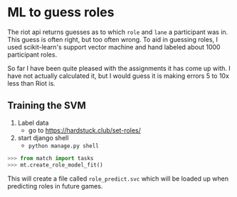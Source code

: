 # ML to guess roles

The riot api returns guesses as to which `role` and `lane` a participant was in.  This guess is often right, but too often wrong.  To aid in guessing roles, I used scikit-learn's support vector machine and hand labeled about 1000 participant roles.

So far I have been quite pleased with the assignments it has come up with. I have not actually calculated it, but I would guess it is making errors 5 to 10x less than Riot is.

## Training the SVM

1. Label data
    * go to https://hardstuck.club/set-roles/
2. start django shell
    * `python manage.py shell`

```python
>>> from match import tasks
>>> mt.create_role_model_fit()
```

This will create a file called `role_predict.svc` which will be loaded up when predicting roles in future games.